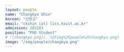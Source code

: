 ```yaml
---
layout: people
name: "Changkyo Shin"
korean: "신창교"
email: "ckshin [at] lics.kaist.ac.kr"
admission: 202203
position: "PhD Student"
# ![changkyo.png](..%2Fimg%2Fpeople%2Fchangkyo.png)
image: "/img/people/changkyo.png"
---
```

